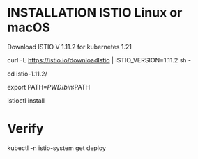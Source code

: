 # INSTALLATION ISTIO Linux or macOS

Download ISTIO V 1.11.2 for kubernetes 1.21

curl -L https://istio.io/downloadIstio | ISTIO_VERSION=1.11.2  sh -

cd istio-1.11.2/


export PATH=$PWD/bin:$PATH


istioctl install

# Verify 

kubectl -n istio-system get deploy
